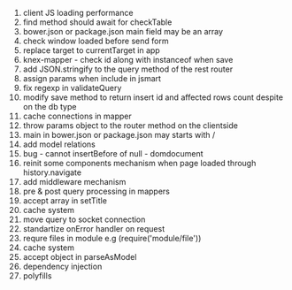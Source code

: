 1. client JS loading performance
2. find method should await for checkTable
3. bower.json or package.json main field may be an array
4. check window loaded before send form
5. replace target to currentTarget in app
6. knex-mapper - check id along with instanceof when save
7. add JSON.stringify to the query method of the rest router
8. assign params when include in jsmart
9. fix regexp in validateQuery
10. modify save method to return insert id and affected rows count despite on the db type
11. cache connections in mapper
12. throw params object to the router method on the clientside
13. main in bower.json or package.json may starts with /
14. add model relations
15. bug - cannot insertBefore of null - domdocument
16. reinit some components mechanism when page loaded through history.navigate
17. add middleware mechanism
18. pre & post query processing in mappers
19. accept array in setTitle
20. cache system
21. move query to socket connection
22. standartize onError handler on request
23. requre files in module e.g (require('module/file'))
24. cache system
25. accept object in parseAsModel
26. dependency injection
27. polyfills
